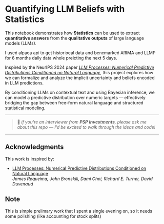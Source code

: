 # Quantifying LLM Beliefs with  Statistics

This notebook demonstrates how **Statistics** can be used to extract **quantitative answers** from the **qualitative outputs** of large language models (LLMs).

I used alpaca api to get historiocal data and bencmarked ARIMA and LLMP for 6 months daily data whole preicting the next 5 days.

Inspired by the NeurIPS 2024 paper [_LLM Processes: Numerical Predictive Distributions Conditioned on Natural Language_](https://proceedings.neurips.cc/paper_files/paper/2024/file/c5ec22711f3a4a2f4a0a8ffd92167190-Paper-Conference.pdf), this project explores how we can formalize and analyze the implicit uncertainty and beliefs encoded in LLM predictions.

By conditioning LLMs on contextual text and using Bayesian inference, we can model a predictive distribution over numeric targets — effectively bridging the gap between free-form natural language and structured statistical modeling.

---

> 💬 _If you're an interviewer from **PSP Investments**, please ask me about this repo — I'd be excited to walk through the ideas and code!_

---

## Acknowledgments

This work is inspired by:
- [LLM Processes: Numerical Predictive Distributions Conditioned on Natural Language](https://proceedings.neurips.cc/paper_files/paper/2024/file/c5ec22711f3a4a2f4a0a8ffd92167190-Paper-Conference.pdf)  
  _James Requeima, John Bronskill, Dami Choi, Richard E. Turner, David Duvenaud_

## Note

This is simple prelimary work that I spent a single evening on, so it needs some polishing (like accounting for stock splits)

